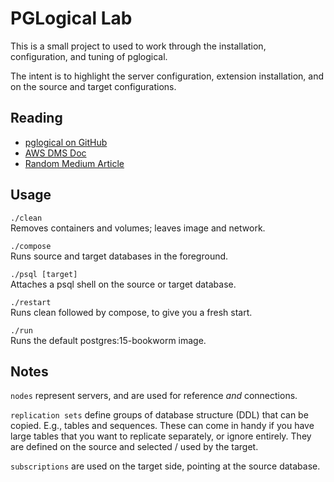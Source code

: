 # PGLogical Lab

This is a small project to used to work through the installation, configuration, and tuning of
pglogical.

The intent is to highlight the server configuration, extension installation, and on the source and
target configurations.



## Reading

* [pglogical on GitHub](https://github.com/2ndQuadrant/pglogical)
* [AWS DMS Doc](https://docs.aws.amazon.com/dms/latest/sbs/chap-manageddatabases.postgresql-rds-postgresql-full-load-pglogical.html)
* [Random Medium Article](https://medium.com/@Navmed/setting-up-replication-in-postgresql-with-pglogical-8212e77ebc1b)



## Usage

`./clean`  
Removes containers and volumes; leaves image and network.

`./compose`  
Runs source and target databases in the foreground.

`./psql [target]`  
Attaches a psql shell on the source or target database.

`./restart`  
Runs clean followed by compose, to give you a fresh start.

`./run`  
Runs the default postgres:15-bookworm image.



## Notes

`nodes` represent servers, and are used for reference *and* connections.

`replication sets` define groups of database structure (DDL) that can be copied.  E.g., tables and
sequences.  These can come in handy if you have large tables that you want to replicate separately,
or ignore entirely.  They are defined on the source and selected / used by the target.

`subscriptions` are used on the target side, pointing at the source database.

